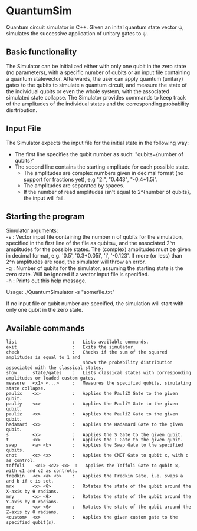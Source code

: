 # QuantumSim
Quantum circuit simulator in C++.
Given an inital quantum state vector ψ, simulates the successive application of unitary gates to ψ.

## Basic functionality
The Simulator can be initialized either with only one qubit in the zero state (no parameters),
with a specific number of qubits or an input file containing a quantum statevector.
Afterwards, the user can apply quantum (unitary) gates to the qubits to simulate a quantum circuit,
and measure the state of the individual qubits or even the whole system, with the associated simulated
state collapse. The Simulator provides commands to keep track of the amplitudes of the individual
states and the corresponding probability disrtribution.

## Input File
The Simulator expects the input file for the initial state in the following way:
- The first line specifies the qubit number as such: "qubits={number of qubits}"
- The second line contains the starting amplitude for each possible state.
    - The amplitudes are complex numbers given in decimal format (no support for fractions yet), e.g "2i", "0.443", "-0.4+1.5i".
    - The amplitudes are separated by spaces.
    - If the number of read amplitudes isn't equal to 2^{number of qubits}, the input will fail.

## Starting the program
Simulator arguments:\
-s  :   Vector input file containing the number n of qubits for the simulation,
        specified in the first line of the file as qubits=<n>, and the
        associated 2^n amplitudes for the possible states. The (complex)
        amplitudes must be given in decimal format, e.g. '0.5', '0.3+0.05i',
        'i', '-0.123'. If more (or less) than 2^n amplitudes are read, the
        simulator will throw an error.\
-q  :   Number of qubits for the simulator, assuming the starting state is
        the zero state. Will be ignored if a vector input file is specified.\
-h  :   Prints out this help message.

Usage:  ./QuantumSimulator -s "somefile.txt"

If no input file or qubit number are specified, the simulation will start with
only one qubit in the zero state.

## Available commands
    list                     :   Lists available commands.
    exit                     :   Exits the simulator.
    check                    :   Checks if the sum of the squared amplitudes is equal to 1 and
                                 shows the probability distribution associated with the classical states.
    show      state/gates    :   Lists classical states with corresponding amplitudes or loaded custom gates.
    measure   <x1> <...>     :   Measures the specified qubits, simulating state collapse.
    paulix    <x>            :   Applies the PauliX Gate to the given qubit.
    pauliy    <x>            :   Applies the PauliY Gate to the given qubit.
    pauliz    <x>            :   Applies the PauliZ Gate to the given qubit.
    hadamard  <x>            :   Applies the Hadamard Gate to the given qubit.
    s         <x>            :   Applies the S Gate to the given qubit.
    t         <x>            :   Applies the T Gate to the given qubit.
    swap      <a> <b>        :   Applies the Swap Gate to the specified qubits.
    cnot      <c> <x>        :   Applies the CNOT Gate to qubit x, with c as control.
    toffoli    <c1> <c2> <x>  :   Applies the Toffoli Gate to qubit x, with c1 and c2 as controls.
    fredkin   <c> <a> <b>    :   Applies the Fredkin Gate, i.e. swaps a and b if c is set.
    mrx       <x> <θ>        :   Rotates the state of the qubit around the X-axis by θ radians.
    mry       <x> <θ>        :   Rotates the state of the qubit around the Y-axis by θ radians.
    mrz       <x> <θ>        :   Rotates the state of the qubit around the Z-axis by θ radians. 
    <custom>  <x>            :   Applies the given custom gate to the specified qubit(s).